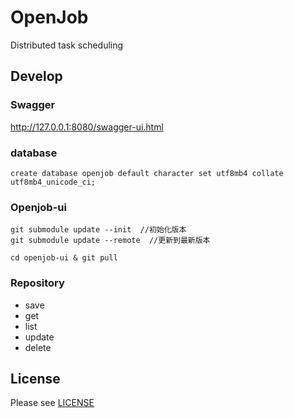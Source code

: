 # OpenJob

Distributed task scheduling

## Develop

### Swagger

http://127.0.0.1:8080/swagger-ui.html

### database
```shell
create database openjob default character set utf8mb4 collate utf8mb4_unicode_ci;
```

### Openjob-ui

```shell
git submodule update --init  //初始化版本
git submodule update --remote  //更新到最新版本

cd openjob-ui & git pull
```

### Repository

- save
- get
- list
- update
- delete

## License

Please see [LICENSE](LICENSE)
